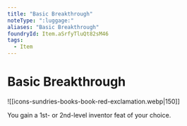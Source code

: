 ```yaml
---
title: "Basic Breakthrough"
noteType: ":luggage:"
aliases: "Basic Breakthrough"
foundryId: Item.aSrfyTluQt82sM46
tags:
  - Item
---
```


# Basic Breakthrough
![[icons-sundries-books-book-red-exclamation.webp|150]]

You gain a 1st- or 2nd-level inventor feat of your choice.
